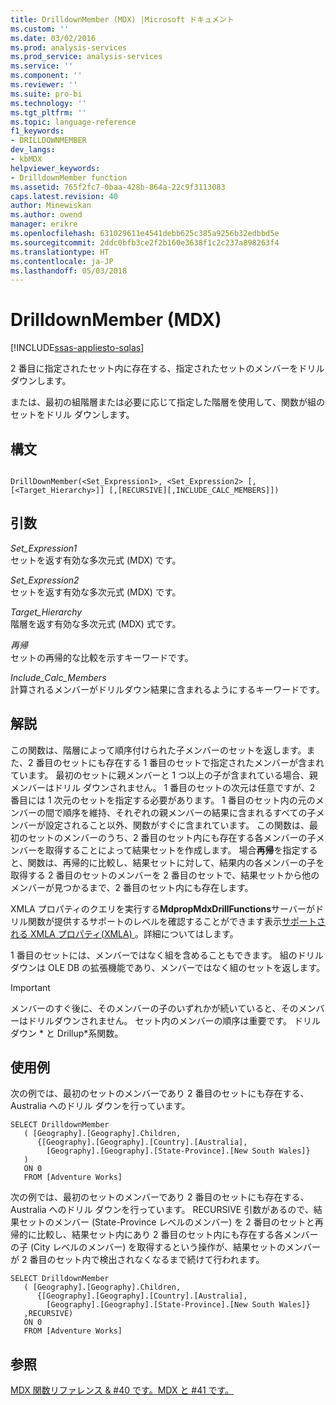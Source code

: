 ```yaml
---
title: DrilldownMember (MDX) |Microsoft ドキュメント
ms.custom: ''
ms.date: 03/02/2016
ms.prod: analysis-services
ms.prod_service: analysis-services
ms.service: ''
ms.component: ''
ms.reviewer: ''
ms.suite: pro-bi
ms.technology: ''
ms.tgt_pltfrm: ''
ms.topic: language-reference
f1_keywords:
- DRILLDOWNMEMBER
dev_langs:
- kbMDX
helpviewer_keywords:
- DrilldownMember function
ms.assetid: 765f2fc7-0baa-428b-864a-22c9f3113083
caps.latest.revision: 40
author: Minewiskan
ms.author: owend
manager: erikre
ms.openlocfilehash: 631029611e4541debb625c385a9256b32edbbd5e
ms.sourcegitcommit: 2ddc0bfb3ce2f2b160e3638f1c2c237a898263f4
ms.translationtype: HT
ms.contentlocale: ja-JP
ms.lasthandoff: 05/03/2018
---
```

# <a name="drilldownmember-mdx"></a>DrilldownMember (MDX)
[!INCLUDE[ssas-appliesto-sqlas](../includes/ssas-appliesto-sqlas.md)]

  2 番目に指定されたセット内に存在する、指定されたセットのメンバーをドリル ダウンします。  
  
 または、最初の組階層または必要に応じて指定した階層を使用して、関数が組のセットをドリル ダウンします。  
  
## <a name="syntax"></a>構文  
  
```  
  
DrillDownMember(<Set_Expression1>, <Set_Expression2> [,[<Target_Hierarchy>]] [,[RECURSIVE][,INCLUDE_CALC_MEMBERS]])  
```  
  
## <a name="arguments"></a>引数  
 *Set_Expression1*  
 セットを返す有効な多次元式 (MDX) です。  
  
 *Set_Expression2*  
 セットを返す有効な多次元式 (MDX) です。  
  
 *Target_Hierarchy*  
 階層を返す有効な多次元式 (MDX) 式です。  
  
 *再帰*  
 セットの再帰的な比較を示すキーワードです。  
  
 *Include_Calc_Members*  
 計算されるメンバーがドリルダウン結果に含まれるようにするキーワードです。  
  
## <a name="remarks"></a>解説  
 この関数は、階層によって順序付けられた子メンバーのセットを返します。また、2 番目のセットにも存在する 1 番目のセットで指定されたメンバーが含まれています。 最初のセットに親メンバーと 1 つ以上の子が含まれている場合、親メンバーはドリル ダウンされません。 1 番目のセットの次元は任意ですが、2 番目には 1 次元のセットを指定する必要があります。 1 番目のセット内の元のメンバーの間で順序を維持、それぞれの親メンバーの結果に含まれるすべての子メンバーが設定されること以外、関数がすぐに含まれています。 この関数は、最初のセットのメンバーのうち、2 番目のセット内にも存在する各メンバーの子メンバーを取得することによって結果セットを作成します。 場合**再帰**を指定すると、関数は、再帰的に比較し、結果セットに対して、結果内の各メンバーの子を取得する 2 番目のセットのメンバーを 2 番目のセットで、結果セットから他のメンバーが見つかるまで、2 番目のセット内にも存在します。  
  
 XMLA プロパティのクエリを実行する**MdpropMdxDrillFunctions**サーバーがドリル関数が提供するサポートのレベルを確認することができます表示[サポートされる XMLA プロパティ&#40;XMLA&#41; ](../analysis-services/xmla/xml-elements-properties/propertylist-element-supported-xmla-properties.md)。詳細についてはします。  
  
 1 番目のセットには、メンバーではなく組を含めることもできます。 組のドリル ダウンは OLE DB の拡張機能であり、メンバーではなく組のセットを返します。  
  
> [!IMPORTANT]  
>  メンバーのすぐ後に、そのメンバーの子のいずれかが続いていると、そのメンバーはドリルダウンされません。 セット内のメンバーの順序は重要です。 ドリル ダウン * と Drillup\*系関数。  
  
## <a name="examples"></a>使用例  
 次の例では、最初のセットのメンバーであり 2 番目のセットにも存在する、Australia へのドリル ダウンを行っています。  
  
```  
SELECT DrilldownMember   
   ( [Geography].[Geography].Children,  
      {[Geography].[Geography].[Country].[Australia],  
        [Geography].[Geography].[State-Province].[New South Wales]}  
   )  
   ON 0  
   FROM [Adventure Works]  
```  
  
 次の例では、最初のセットのメンバーであり 2 番目のセットにも存在する、Australia へのドリル ダウンを行っています。 RECURSIVE 引数があるので、結果セットのメンバー (State-Province レベルのメンバー) を 2 番目のセットと再帰的に比較し、結果セット内にあり 2 番目のセット内にも存在する各メンバーの子 (City レベルのメンバー) を取得するという操作が、結果セットのメンバーが 2 番目のセット内で検出されなくなるまで続けて行われます。  
  
```  
SELECT DrilldownMember   
   ( [Geography].[Geography].Children,  
      {[Geography].[Geography].[Country].[Australia],  
        [Geography].[Geography].[State-Province].[New South Wales]}  
   ,RECURSIVE)  
   ON 0  
   FROM [Adventure Works]  
```  
  
## <a name="see-also"></a>参照  
 [MDX 関数リファレンス & #40 です。MDX と #41 です。](../mdx/mdx-function-reference-mdx.md)  
  
  
